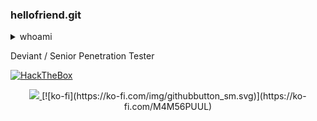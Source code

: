 ### hellofriend.git

<details>
  <summary>whoami</summary>
 </details>

Deviant / Senior Penetration Tester

[![HackTheBox](http://www.hackthebox.eu/badge/image/96780)](https://app.hackthebox.eu/profile/96780)

<p align="center">
  </a>
  <a href="https://twitter.com/FreeZeroDays">
    <img src="https://img.shields.io/twitter/follow/freezerodays?style=social">
  </a>
     [![ko-fi](https://ko-fi.com/img/githubbutton_sm.svg)](https://ko-fi.com/M4M56PUUL)
</p>

